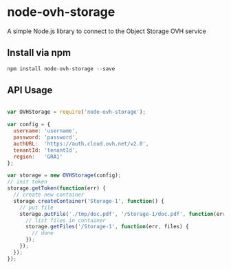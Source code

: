 # node-ovh-storage
A simple Node.js library to connect to the Object Storage OVH service

## Install via npm

```js
npm install node-ovh-storage --save
```

## API Usage

```js

var OVHStorage = require('node-ovh-storage');

var config = {
  username: 'username',
  password: 'password',
  authURL:  'https://auth.cloud.ovh.net/v2.0',
  tenantId: 'tenantId',
  region:   'GRA1'
};

var storage = new OVHStorage(config);
// init token
storage.getToken(function(err) {
  // create new container
  storage.createContainer('Storage-1', function() {
    // put file
    storage.putFile('./tmp/doc.pdf', '/Storage-1/doc.pdf', function(err, res) {
      // list files in container
      storage.getFiles('/Storage-1', function(err, files) {
        // done
      });
    });
  });
});
```
